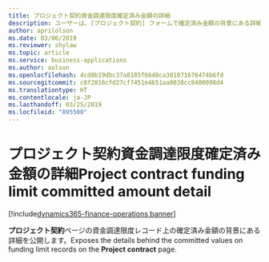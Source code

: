 ```yaml
---
title: プロジェクト契約資金調達限度確定済み金額の詳細
description: ユーザーは、[プロジェクト契約] フォームで確定済み金額の背景にある詳細を見ることができます。
author: aprilolson
ms.date: 03/06/2019
ms.reviewer: shylaw
ms.topic: article
ms.service: business-applications
ms.author: aolson
ms.openlocfilehash: 4cd8b19dbc37a8185f66d8ca301071676474b6fd
ms.sourcegitcommit: c8f2816cfd27cf7451e4651aa0038cc8400098d4
ms.translationtype: HT
ms.contentlocale: ja-JP
ms.lasthandoff: 03/25/2019
ms.locfileid: "895500"
---
```

# <a name="project-contract-funding-limit-committed-amount-detail"></a><span data-ttu-id="96ad4-103">プロジェクト契約資金調達限度確定済み金額の詳細</span><span class="sxs-lookup"><span data-stu-id="96ad4-103">Project contract funding limit committed amount detail</span></span> 
[!include[dynamics365-finance-operations banner](../includes/dynamics365-finance-operations.md)]


<span data-ttu-id="96ad4-104">**プロジェクト契約**ページの資金調達限度レコード上の確定済み金額の背景にある詳細を公開します。</span><span class="sxs-lookup"><span data-stu-id="96ad4-104">Exposes the details behind the committed values on funding limit records on the **Project contract** page.</span></span>
